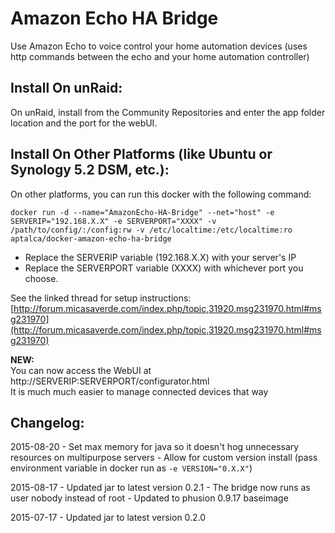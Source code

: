 # Amazon Echo HA Bridge

Use Amazon Echo to voice control your home automation devices (uses http commands between the echo and your home automation controller)

## Install On unRaid:

On unRaid, install from the Community Repositories and enter the app folder location and the port for the webUI.


## Install On Other Platforms (like Ubuntu or Synology 5.2 DSM, etc.):

On other platforms, you can run this docker with the following command:

```docker run -d --name="AmazonEcho-HA-Bridge" --net="host" -e SERVERIP="192.168.X.X" -e SERVERPORT="XXXX" -v /path/to/config/:/config:rw -v /etc/localtime:/etc/localtime:ro aptalca/docker-amazon-echo-ha-bridge```

- Replace the SERVERIP variable (192.168.X.X) with your server's IP
- Replace the SERVERPORT variable (XXXX) with whichever port you choose.

See the linked thread for setup instructions: [http://forum.micasaverde.com/index.php/topic,31920.msg231970.html#msg231970](http://forum.micasaverde.com/index.php/topic,31920.msg231970.html#msg231970)

**NEW:**  
You can now access the WebUI at http://SERVERIP:SERVERPORT/configurator.html  
It is much much easier to manage connected devices that way

## Changelog:  
2015-08-20 - Set max memory for java so it doesn't hog unnecessary resources on multipurpose servers - Allow for custom version install (pass environment variable in docker run as `-e VERSION="0.X.X"`)

2015-08-17 - Updated jar to latest version 0.2.1 - The bridge now runs as user nobody instead of root - Updated to phusion 0.9.17 baseimage  
  
2015-07-17 - Updated jar to latest version 0.2.0
